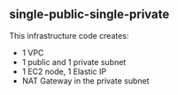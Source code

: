 ## single-public-single-private

This infrastructure code creates:
* 1 VPC 
* 1 public and 1 private subnet
* 1 EC2 node, 1 Elastic IP
* NAT Gateway in the private subnet
